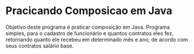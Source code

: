 # Pracicando Composicao em Java
Objetivo deste programa é praticar composição em Java. Programa simples, para o cadastro de funcionário e quantos contratos eles fez, retornando quanto ele recebeu em determinado mês e ano, de acordo com seus contratos salário base.